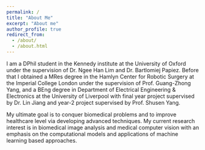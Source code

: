 ```yaml
---
permalink: /
title: "About Me"
excerpt: "About me"
author_profile: true
redirect_from: 
  - /about/
  - /about.html
---
```


<!--- “The explanation requiring the fewest assumptions is most likely to be correct.”
 --- William of Ockham -->


I am a DPhil student in the Kennedy institute at the University of Oxford under the supervision of Dr. Ngee Han Lim and Dr. Bartlomiej Papiez. Before that I obtained a MRes degree in the Hamlyn Center for Robotic Surgery at the Imperial College London under the supervision of Prof. Guang-Zhong Yang, and a BEng degree in Department of Electrical Engineering & Electronics at the University of Liverpool with final year project supervised by Dr. Lin Jiang and year-2 project supervised by Prof. Shusen Yang.

My ultimate goal is to conquer biomedical problems and to improve healthcare level via developing advanced techniques. My current research interest is in biomedical image analysis and medical computer vision with an emphasis on the computational models and applications of machine learning based approaches.
